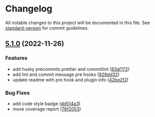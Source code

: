 # Changelog

All notable changes to this project will be documented in this file. See [standard-version](https://github.com/conventional-changelog/standard-version) for commit guidelines.

## [5.1.0](https://github.com/TaylorShane/shanetaylor.dev/compare/v5.0.0...v5.1.0) (2022-11-26)


### Features

* add husky precommits prettier and commitlint ([83af172](https://github.com/TaylorShane/shanetaylor.dev/commit/83af172e43ed79e4ca8ed9755e772b3a54826692))
* add lint and commit message pre hooks ([928dd32](https://github.com/TaylorShane/shanetaylor.dev/commit/928dd32f254217c1692fd1e0c1663d8635f86778))
* update readme with pre hook and plugin info ([42be2f2](https://github.com/TaylorShane/shanetaylor.dev/commit/42be2f2cc26786385b7f4f5bf2504339ccd1f509))


### Bug Fixes

* add code style badge ([dd514a3](https://github.com/TaylorShane/shanetaylor.dev/commit/dd514a30708cda19515e5873b7f5e25ec33c9302))
* move coverage report ([76f2053](https://github.com/TaylorShane/shanetaylor.dev/commit/76f2053d6306f42f780712189b3f290b4f15dd64))
